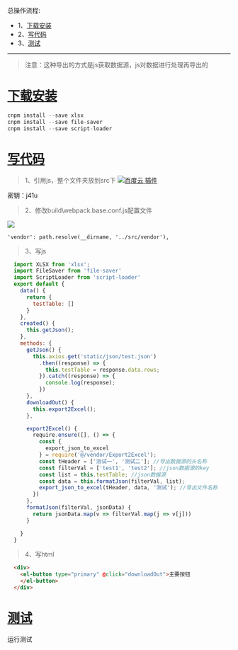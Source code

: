 总操作流程:
- 1、[下载安装](#vue.js-01)
- 2、[写代码](#vue.js-02)
- 3、[测试](#vue.js-03)

***

>注意：这种导出的方式是js获取数据源，js对数据进行处理再导出的

# <a name="vue.js-01" href="#" >下载安装</a>

```js
cnpm install --save xlsx 
cnpm install --save file-saver 
cnpm install --save script-loader
```

# <a name="vue.js-02" href="#" >写代码</a>


>1、引用js，整个文件夹放到src下
[![](https://img.shields.io/badge/百度云-插件-green.svg "百度云 插件")](https://pan.baidu.com/s/151Gnqi7mRl6qlwUWxYZtVg)

密钥：j41u

>2、修改build\webpack.base.conf.js配置文件

![](image/15-1.png)

```
'vendor': path.resolve(__dirname, '../src/vendor'),
```

> 3、写js

```js
  import XLSX from 'xlsx';
  import FileSaver from 'file-saver'
  import ScriptLoader from 'script-loader'
  export default {
    data() {
      return {
        testTable: []
      }
    },
    created() {
      this.getJson();
    },
    methods: {
      getJson() {
        this.axios.get('static/json/test.json')
          .then((response) => {
            this.testTable = response.data.rows;
          }).catch((response) => {
            console.log(response);
          })
      },
      downloadOut() {
        this.export2Excel();
      },

      export2Excel() {
        require.ensure([], () => {
          const {
            export_json_to_excel
          } = require('@/vendor/Export2Excel');
          const tHeader = ['测试一', '测试二']; //导出数据源的头名称
          const filterVal = ['test1', 'test2']; //json数据源的key
          const list = this.testTable; //json数据源
          const data = this.formatJson(filterVal, list);
          export_json_to_excel(tHeader, data, '测试'); //导出文件名称
        })
      },
      formatJson(filterVal, jsonData) {
        return jsonData.map(v => filterVal.map(j => v[j]))
      }

    }
  }

```

> 4、写html

```html
  <div>
    <el-button type="primary" @click="downloadOut">主要按钮
    </el-button>
  </div>
```

# <a name="vue.js-03" href="#" >测试</a>

运行测试